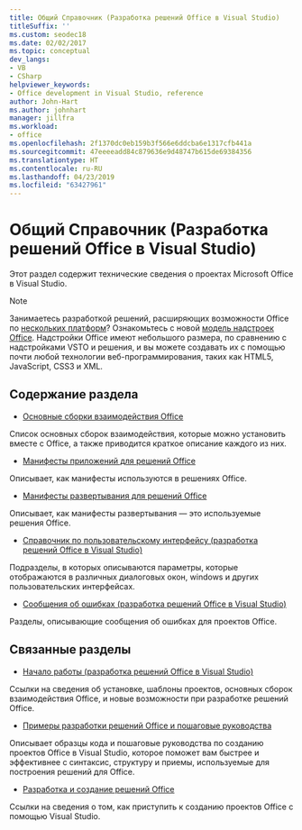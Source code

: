 ```yaml
---
title: Общий Справочник (Разработка решений Office в Visual Studio)
titleSuffix: ''
ms.custom: seodec18
ms.date: 02/02/2017
ms.topic: conceptual
dev_langs:
- VB
- CSharp
helpviewer_keywords:
- Office development in Visual Studio, reference
author: John-Hart
ms.author: johnhart
manager: jillfra
ms.workload:
- office
ms.openlocfilehash: 2f1370dc0eb159b3f566e6ddcba6e1317cfb441a
ms.sourcegitcommit: 47eeeeadd84c879636e9d48747b615de69384356
ms.translationtype: HT
ms.contentlocale: ru-RU
ms.lasthandoff: 04/23/2019
ms.locfileid: "63427961"
---
```

# <a name="general-reference-office-development-in-visual-studio"></a>Общий Справочник (Разработка решений Office в Visual Studio)
  Этот раздел содержит технические сведения о проектах Microsoft Office в Visual Studio.

> [!NOTE]
> Занимаетесь разработкой решений, расширяющих возможности Office по [нескольких платформ](https://dev.office.com/add-in-availability)? Ознакомьтесь с новой [модель надстроек Office](https://dev.office.com/docs/add-ins/overview/office-add-ins). Надстройки Office имеют небольшого размера, по сравнению с надстройками VSTO и решения, и вы можете создавать их с помощью почти любой технологии веб-программирования, таких как HTML5, JavaScript, CSS3 и XML.

## <a name="in-this-section"></a>Содержание раздела
- [Основные сборки взаимодействия Office](../vsto/office-primary-interop-assemblies.md)

 Список основных сборок взаимодействия, которые можно установить вместе с Office, а также приводится краткое описание каждого из них.

- [Манифесты приложений для решений Office](../vsto/application-manifests-for-office-solutions.md)

 Описывает, как манифесты используются в решениях Office.

- [Манифесты развертывания для решений Office](../vsto/deployment-manifests-for-office-solutions.md)

 Описывает, как манифесты развертывания — это используемые решения Office.

- [Справочник по пользовательскому интерфейсу &#40;разработка решений Office в Visual Studio&#41;](../vsto/user-interface-reference-office-development-in-visual-studio.md)

 Подразделы, в которых описываются параметры, которые отображаются в различных диалоговых окон, windows и других пользовательских интерфейсах.

- [Сообщения об ошибках &#40;разработка решений Office в Visual Studio&#41;](../vsto/error-messages-office-development-in-visual-studio.md)

 Разделы, описывающие сообщения об ошибках для проектов Office.

## <a name="related-sections"></a>Связанные разделы
- [Начало работы &#40;разработка решений Office в Visual Studio&#41;](../vsto/getting-started-office-development-in-visual-studio.md)

 Ссылки на сведения об установке, шаблоны проектов, основных сборок взаимодействия Office, и новые возможности при разработке решений Office.

- [Примеры разработки решений Office и пошаговые руководства](../vsto/office-development-samples-and-walkthroughs.md)

 Описывает образцы кода и пошаговые руководства по созданию проектов Office в Visual Studio, которое поможет вам быстрее и эффективнее с синтаксис, структуру и приемы, используемые для построения решений для Office.

- [Разработка и создание решений Office](../vsto/designing-and-creating-office-solutions.md)

 Ссылки на сведения о том, как приступить к созданию проектов Office с помощью Visual Studio.

